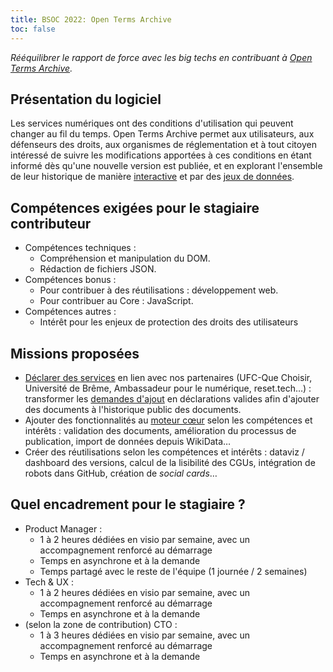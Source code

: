 ```yaml
---
title: BSOC 2022: Open Terms Archive
toc: false
---
```


*Rééquilibrer le rapport de force avec les big techs en contribuant à [Open Terms Archive](https://opentermsarchive.org/fr).*

## Présentation du logiciel

Les services numériques ont des conditions d'utilisation qui peuvent changer au fil du temps. Open Terms Archive permet aux utilisateurs, aux défenseurs des droits, aux organismes de réglementation et à tout citoyen intéressé de suivre les modifications apportées à ces conditions en étant informé dès qu'une nouvelle version est publiée, et en explorant l'ensemble de leur historique de manière [interactive](https://github.com/OpenTermsArchive/versions-france) et par des [jeux de données](https://github.com/ambanum/OpenTermsArchive-versions/releases).

## Compétences exigées pour le stagiaire contributeur

- Compétences techniques :
  - Compréhension et manipulation du DOM.
  - Rédaction de fichiers JSON.
- Compétences bonus :
  - Pour contribuer à des réutilisations : développement web.
  - Pour contribuer au Core : JavaScript.
- Compétences autres : 
  - Intérêt pour les enjeux de protection des droits des utilisateurs

## Missions proposées

- [Déclarer des services](https://github.com/OpenTermsArchive/services-all/blob/main/CONTRIBUTING.md) en lien avec nos partenaires (UFC-Que Choisir, Université de Brême, Ambassadeur pour le numérique, reset.tech…) : transformer les [demandes d'ajout](https://github.com/OpenTermsArchive/declarations-france/issues/168) en déclarations valides afin d'ajouter des documents à l'historique public des documents.
- Ajouter des fonctionnalités au [moteur cœur](https://github.com/ambanum/OpenTermsArchive) selon les compétences et intérêts : validation des documents, amélioration du processus de publication, import de données depuis WikiData…
- Créer des réutilisations selon les compétences et intérêts : dataviz / dashboard des versions, calcul de la lisibilité des CGUs, intégration de robots dans GitHub, création de _social cards_…

## Quel encadrement pour le stagiaire ?

- Product Manager :
  - 1 à 2 heures dédiées en visio par semaine, avec un accompagnement renforcé au démarrage 
  - Temps en asynchrone et à la demande
  - Temps partagé avec le reste de l'équipe (1 journée / 2 semaines)
- Tech & UX : 
  - 1 à 2 heures dédiées en visio par semaine, avec un accompagnement renforcé au démarrage 
  - Temps en asynchrone et à la demande
- (selon la zone de contribution) CTO :
  - 1 à 3 heures dédiées en visio par semaine, avec un accompagnement renforcé au démarrage
  - Temps en asynchrone et à la demande
